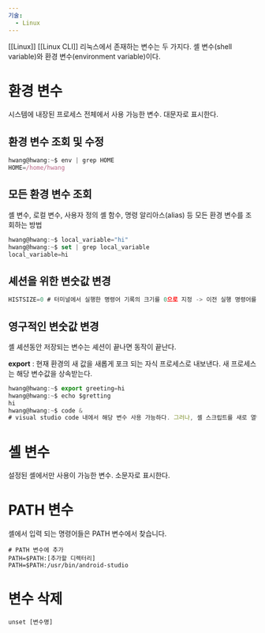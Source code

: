 ```yaml
---
기술:
  - Linux
---
```

[[Linux]] [[Linux CLI]]
리눅스에서 존재하는 변수는 두 가지다. 셸 변수(shell variable)와 환경 변수(environment variable)이다.

# 환경 변수

시스템에 내장된 프로세스 전체에서 사용 가능한 변수. 대문자로 표시한다.

## 환경 변수 조회 및 수정

```JavaScript
hwang@hwang:~$ env | grep HOME
HOME=/home/hwang
```

## 모든 환경 변수 조회

셸 변수, 로컬 변수, 사용자 정의 셸 함수, 명령 알리아스(alias) 등 모든 환경 변수를 조회하는 방법

```JavaScript
hwang@hwang:~$ local_variable="hi"
hwang@hwang:~$ set | grep local_variable
local_variable=hi
```

## 셰션을 위한 변숫값 변경

```JavaScript
HISTSIZE=0 # 터미널에서 실행한 명령어 기록의 크기를 0으로 지정 -> 이전 실행 명령어를 하나도 기억 못함.
```

## 영구적인 변숫값 변경

셸 셰션동안 저장되는 변수는 셰션이 끝나면 동작이 끝난다.

**export** : 현재 환경의 새 값을 새롭게 포크 되는 자식 프로세스로 내보낸다. 새 프로세스는 해당 변수값을 상속받는다.

```JavaScript
hwang@hwang:~$ export greeting=hi
hwang@hwang:~$ echo $gretting
hi
hwang@hwang:~$ code &
# visual studio code 내에서 해당 변수 사용 가능하다. 그러나, 셸 스크립트를 새로 열면 해당 변수 사용 불가.
```

# 셸 변수

설정된 셸에서만 사용이 가능한 변수. 소문자로 표시한다.

# PATH 변수

셸에서 입력 되는 명령어들은 PATH 변수에서 찾습니다.

```Shell
# PATH 변수에 추가
PATH=$PATH:[추가할 디렉터리]
PATH=$PATH:/usr/bin/android-studio
```

# 변수 삭제

```Shell
unset [변수명]
```